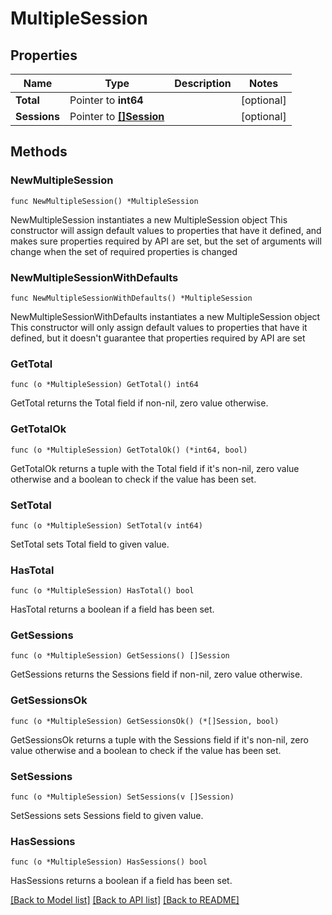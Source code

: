 # MultipleSession

## Properties

Name | Type | Description | Notes
------------ | ------------- | ------------- | -------------
**Total** | Pointer to **int64** |  | [optional] 
**Sessions** | Pointer to [**[]Session**](Session.md) |  | [optional] 

## Methods

### NewMultipleSession

`func NewMultipleSession() *MultipleSession`

NewMultipleSession instantiates a new MultipleSession object
This constructor will assign default values to properties that have it defined,
and makes sure properties required by API are set, but the set of arguments
will change when the set of required properties is changed

### NewMultipleSessionWithDefaults

`func NewMultipleSessionWithDefaults() *MultipleSession`

NewMultipleSessionWithDefaults instantiates a new MultipleSession object
This constructor will only assign default values to properties that have it defined,
but it doesn't guarantee that properties required by API are set

### GetTotal

`func (o *MultipleSession) GetTotal() int64`

GetTotal returns the Total field if non-nil, zero value otherwise.

### GetTotalOk

`func (o *MultipleSession) GetTotalOk() (*int64, bool)`

GetTotalOk returns a tuple with the Total field if it's non-nil, zero value otherwise
and a boolean to check if the value has been set.

### SetTotal

`func (o *MultipleSession) SetTotal(v int64)`

SetTotal sets Total field to given value.

### HasTotal

`func (o *MultipleSession) HasTotal() bool`

HasTotal returns a boolean if a field has been set.

### GetSessions

`func (o *MultipleSession) GetSessions() []Session`

GetSessions returns the Sessions field if non-nil, zero value otherwise.

### GetSessionsOk

`func (o *MultipleSession) GetSessionsOk() (*[]Session, bool)`

GetSessionsOk returns a tuple with the Sessions field if it's non-nil, zero value otherwise
and a boolean to check if the value has been set.

### SetSessions

`func (o *MultipleSession) SetSessions(v []Session)`

SetSessions sets Sessions field to given value.

### HasSessions

`func (o *MultipleSession) HasSessions() bool`

HasSessions returns a boolean if a field has been set.


[[Back to Model list]](../README.md#documentation-for-models) [[Back to API list]](../README.md#documentation-for-api-endpoints) [[Back to README]](../README.md)


